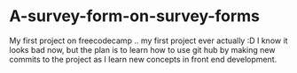 # A-survey-form-on-survey-forms
My first project on freecodecamp .. my first project ever actually :D
I know it looks bad now, but the plan is to learn how to use git hub by making new commits to the project as I learn new concepts in front end development.
